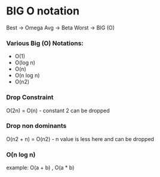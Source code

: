 # BIG O notation
Best -> Omega
Avg -> Beta
Worst -> BIG (O)

### Various Big (O) Notations:
* O(1)
* O(log n)
* O(n)
* O(n log n)
* O(n2)

### Drop Constraint
O(2n) = O(n) - constant 2 can be dropped

### Drop non dominants
O(n2 + n) = O(n2) - n value is less here and can be dropped

### O(n log n)
example: O(a + b) , O(a * b)